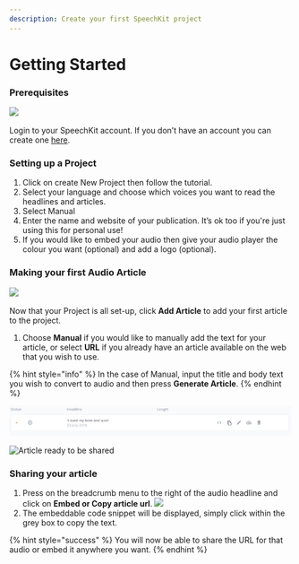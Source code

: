 ```yaml
---
description: Create your first SpeechKit project
---
```


# Getting Started

### Prerequisites

![](https://blog.speechkit.io/content/images/downloaded_images/Manual-Project-Setup--Text---URL/1-VmuB4X9ZvNd70CeQYbufqg.gif)

Login to your SpeechKit account. If you don’t have an account you can create one [here](https://my.speechkit.io/).

### Setting up a Project

1. Click on create New Project then follow the tutorial.
2. Select your language and choose which voices you want to read the headlines and articles.
3. Select Manual
4. Enter the name and website of your publication. It’s ok too if you're just using this for personal use!
5. If you would like to embed your audio then give your audio player the colour you want \(optional\) and add a logo \(optional\).

### Making your first Audio Article

![](https://blog.speechkit.io/content/images/downloaded_images/Manual-Project-Setup--Text---URL/1-YxnYl6hmiFa8NZb9oL53pw.png)

Now that your Project is all set-up, click **Add Article** to add your first article to the project.

1. Choose **Manual** if you would like to manually add the text for your article, or select **URL** if you already have an article available on the web that you wish to use.

{% hint style="info" %}
In the case of Manual, input the title and body text you wish to convert to audio and then press **Generate Article**.
{% endhint %}

![Article processing](../.gitbook/assets/image.png)

![Article ready to be shared](https://blog.speechkit.io/content/images/downloaded_images/Manual-Project-Setup--Text---URL/1-grB0bWtu3izRuoioNbaOhw.png)

### **Sharing your article**

1. Press on the breadcrumb menu to the right of the audio headline and click on **Embed or Copy article url**.  ![](https://blog.speechkit.io/content/images/downloaded_images/Manual-Project-Setup--Text---URL/1-04W080CbnvL1atn7fNn82w.png) 
2. The embeddable code snippet will be displayed, simply click within the grey box to copy the text.

{% hint style="success" %}
You will now be able to share the URL for that audio or embed it anywhere you want.
{% endhint %}

